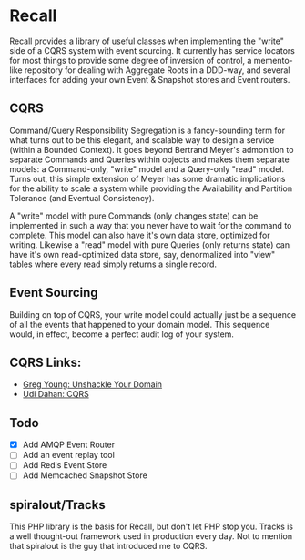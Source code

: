 # Recall
Recall provides a library of useful classes when implementing the "write" side
of a CQRS system with event sourcing. It currently has service locators for most
things to provide some degree of inversion of control, a memento-like repository
for dealing with Aggregate Roots in a DDD-way, and several interfaces for adding
your own Event & Snapshot stores and Event routers.

## CQRS
Command/Query Responsibility Segregation is a fancy-sounding term for what turns
out to be this elegant, and scalable way to design a service (within a Bounded
Context). It goes beyond Bertrand Meyer's admonition to separate Commands and
Queries within objects and makes them separate models: a Command-only, "write"
model and a Query-only "read" model. Turns out, this simple extension of Meyer
has some dramatic implications for the ability to scale a system while
providing the Availability and Partition Tolerance (and Eventual Consistency).

A "write" model with pure Commands (only changes state) can be implemented in
such a way that you never have to wait for the command to complete. This model
can also have it's own data store, optimized for writing. Likewise a "read"
model with pure Queries (only returns state) can have it's own read-optimized
data store, say, denormalized into "view" tables where every read simply returns
a single record.

## Event Sourcing
Building on top of CQRS, your write model could actually just be a sequence of
all the events that happened to your domain model. This sequence would, in
effect, become a perfect audit log of your system.

## CQRS Links:
 - [Greg Young: Unshackle Your Domain](http://www.infoq.com/presentations/greg-young-unshackle-qcon08)
 - [Udi Dahan: CQRS](http://www.infoq.com/presentations/Command-Query-Responsibility-Segregation)

## Todo
 - [x] Add AMQP Event Router
 - [ ] Add an event replay tool
 - [ ] Add Redis Event Store
 - [ ] Add Memcached Snapshot Store

## spiralout/Tracks
This PHP library is the basis for Recall, but don't let PHP stop you. Tracks is
a well thought-out framework used in production every day. Not to mention that
spiralout is the guy that introduced me to CQRS.
